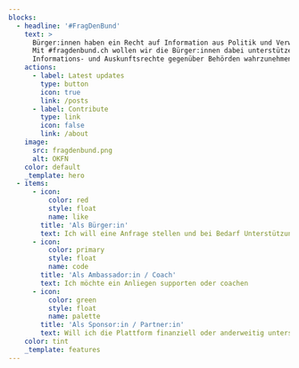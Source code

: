 ```yaml
---
blocks:
  - headline: '#FragDenBund'
    text: >
      Bürger:innen haben ein Recht auf Information aus Politik und Verwaltung.
      Mit #fragdenbund.ch wollen wir die Bürger:innen dabei unterstützen, ihre
      Informations- und Auskunftsrechte gegenüber Behörden wahrzunehmen.
    actions:
      - label: Latest updates
        type: button
        icon: true
        link: /posts
      - label: Contribute
        type: link
        icon: false
        link: /about
    image:
      src: fragdenbund.png
      alt: OKFN
    color: default
    _template: hero
  - items:
      - icon:
          color: red
          style: float
          name: like
        title: 'Als Bürger:in'
        text: Ich will eine Anfrage stellen und bei Bedarf Unterstützung bekommen
      - icon:
          color: primary
          style: float
          name: code
        title: 'Als Ambassador:in / Coach'
        text: Ich möchte ein Anliegen supporten oder coachen
      - icon:
          color: green
          style: float
          name: palette
        title: 'Als Sponsor:in / Partner:in'
        text: Will ich die Plattform finanziell oder anderweitig unterstützen.
    color: tint
    _template: features
---
```


